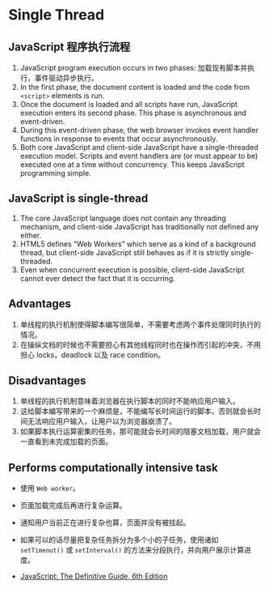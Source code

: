 # Single Thread



## JavaScript 程序执行流程
1. JavaScript program execution occurs in two phases: 加载现有脚本并执行，事件驱动异步执行。
2. In the first phase, the document content is loaded and the code from `<script>` elements is run.
3. Once the document is loaded and all scripts have run, JavaScript execution enters its second phase. This phase is asynchronous and event-driven. 
4. During this event-driven phase, the web browser invokes event handler functions in response to events that occur asynchronously.
5. Both core JavaScript and client-side JavaScript have a single-threaded execution model. Scripts and event handlers are (or must appear to be) executed one at a time without concurrency. This keeps JavaScript programming simple.


## JavaScript is single-thread
1. The core JavaScript language does not contain any threading mechanism, and client-side JavaScript has traditionally not defined any either.
2. HTML5 defines “Web Workers” which serve as a kind of a background thread, but client-side JavaScript still behaves as if it is strictly single-threaded.
3. Even when concurrent execution is possible, client-side JavaScript cannot ever detect the fact that it is occurring.


## Advantages
1. 单线程的执行机制使得脚本编写很简单，不需要考虑两个事件处理同时执行的情况。
2. 在操纵文档的时候也不需要担心有其他线程同时也在操作而引起的冲突，不用担心 locks，deadlock 以及 race condition。


## Disadvantages
1. 单线程的执行机制意味着浏览器在执行脚本的同时不能响应用户输入。
2. 这给脚本编写带来的一个麻烦是，不能编写长时间运行的脚本，否则就会长时间无法响应用户输入，让用户以为浏览器崩溃了。
3. 如果脚本执行运算密集的任务，那可能就会长时间的阻塞文档加载，用户就会一直看到未完成加载的页面。


## Performs computationally intensive task
* 使用 `Web worker`。
* 页面加载完成后再进行复杂运算。
* 通知用户当前正在进行复杂也算，页面并没有被挂起。
* 如果可以的话尽量把复杂任务拆分为多个小的子任务，使用诸如 `setTimeout()` 或 `setInterval()` 的方法来分段执行，并向用户展示计算进度。



* [JavaScript: The Definitive Guide, 6th Edition](https://book.douban.com/subject/5303032/)